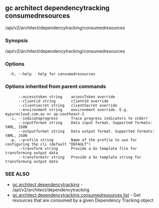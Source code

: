 ## gc architect dependencytracking consumedresources

/api/v2/architect/dependencytracking/consumedresources

### Synopsis

/api/v2/architect/dependencytracking/consumedresources

### Options

```
  -h, --help   help for consumedresources
```

### Options inherited from parent commands

```
      --accesstoken string    accessToken override
      --clientid string       clientId override
      --clientsecret string   clientSecret override
      --environment string    environment override. E.g. mypurecloud.com.au or ap-southeast-2
  -i, --indicateprogress      Trace progress indicators to stderr
      --inputformat string    Data input format. Supported formats: YAML, JSON
      --outputformat string   Data output format. Supported formats: YAML, JSON
  -p, --profile string        Name of the profile to use for configuring the cli (default "DEFAULT")
      --transform string      Provide a Go template file for transforming output data
      --transformstr string   Provide a Go template string for transforming output data
```

### SEE ALSO

* [gc architect dependencytracking](gc_architect_dependencytracking.html)	 - /api/v2/architect/dependencytracking
* [gc architect dependencytracking consumedresources list](gc_architect_dependencytracking_consumedresources_list.html)	 - Get resources that are consumed by a given Dependency Tracking object


